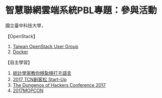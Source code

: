 # 智慧聯網雲端系統PBL專題：參與活動

國立臺中科技大學，



【OpenStack】

1. [Taiwan OpenStack User Group](/chapter1/23.md)
2. [Docker](/chapter1/25-docker.md)



【自主學習】

1. [統計學家教你穩紮穩打Ｒ語言](/chapter1/21-tong-ji-xue-jia-jiao-ni-wen-za-wen-da-ff32-yu-yan-zi-liao-fen-xi.md)
2. [2017 TCN創客松 Start-Up](/chapter1/22.md)
3. [The Dungenos of Hackers Conference 2017](/chapter1/24-the-dungeons-of-hackers-conference-2017-hai-ke-de-di-xia-cheng.md)
4. [2017MOPCON](/25.md)



